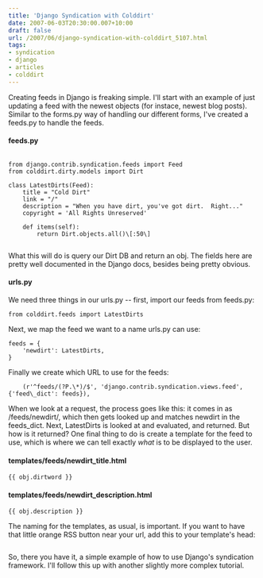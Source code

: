 ```yaml
---
title: 'Django Syndication with Colddirt'
date: 2007-06-03T20:30:00.007+10:00
draft: false
url: /2007/06/django-syndication-with-colddirt_5107.html
tags: 
- syndication
- django
- articles
- colddirt
---
```


Creating feeds in Django is freaking simple. I'll start with an example of just updating a feed with the newest objects (for instace, newest blog posts). Similar to the forms.py way of handling our different forms, I've created a feeds.py to handle the feeds.  

#### feeds.py

  
```

from django.contrib.syndication.feeds import Feed
from colddirt.dirty.models import Dirt

class LatestDirts(Feed):
    title = "Cold Dirt"
    link = "/"
    description = "When you have dirt, you've got dirt.  Right..."
    copyright = 'All Rights Unreserved'
    
    def items(self):
        return Dirt.objects.all()\[:50\]


```  
  
What this will do is query our Dirt DB and return an obj. The fields here are pretty well documented in the Django docs, besides being pretty obvious.  

#### urls.py

  
We need three things in our urls.py -- first, import our feeds from feeds.py:  
```
from colddirt.feeds import LatestDirts
```  
  
Next, we map the feed we want to a name urls.py can use:  
```
feeds = {
    'newdirt': LatestDirts,
}

```  
  
Finally we create which URL to use for the feeds:  
```
    (r'^feeds/(?P.\*)/$', 'django.contrib.syndication.views.feed', {'feed\_dict': feeds}),
```  
  
When we look at a request, the process goes like this: it comes in as /feeds/newdirt/, which then gets looked up and matches newdirt in the feeds\_dict. Next, LatestDirts is looked at and evaluated, and returned. But how is it returned? One final thing to do is create a template for the feed to use, which is where we can tell exactly _what_ is to be displayed to the user.  

#### templates/feeds/newdirt\_title.html

  
```
{{ obj.dirtword }}
```  

#### templates/feeds/newdirt\_description.html

  
```
{{ obj.description }}
```  
The naming for the templates, as usual, is important. If you want to have that little orange RSS button near your url, add this to your template's head:  
```

```  
  
So, there you have it, a simple example of how to use Django's syndication framework. I'll follow this up with another slightly more complex tutorial.